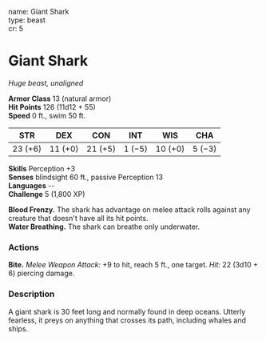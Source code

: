 name: Giant Shark    
type: beast    
cr: 5

# Giant Shark 
_Huge beast, unaligned_

**Armor Class** 13 (natural armor)    
**Hit Points** 126 (11d12 + 55)    
**Speed** 0 ft., swim 50 ft.

| STR     | DEX     | CON     | INT     | WIS     | CHA     |
|---------|---------|---------|---------|---------|---------|
| 23 (+6) | 11 (+0) | 21 (+5) | 1 (−5)  | 10 (+0) | 5 (−3)  | 

**Skills** Perception +3    
**Senses** blindsight 60 ft., passive Perception 13    
**Languages** --    
**Challenge** 5 (1,800 XP)

**Blood Frenzy.** The shark has advantage on melee attack rolls against any creature that doesn't have all its hit points.    
**Water Breathing.** The shark can breathe only underwater.

### Actions
**Bite.** _Melee Weapon Attack:_ +9 to hit, reach 5 ft., one target. _Hit:_ 22 (3d10 + 6) piercing damage.

### Description
A giant shark is 30 feet long and normally found in deep oceans. Utterly fearless, it preys on anything that crosses its path, including whales and ships. 